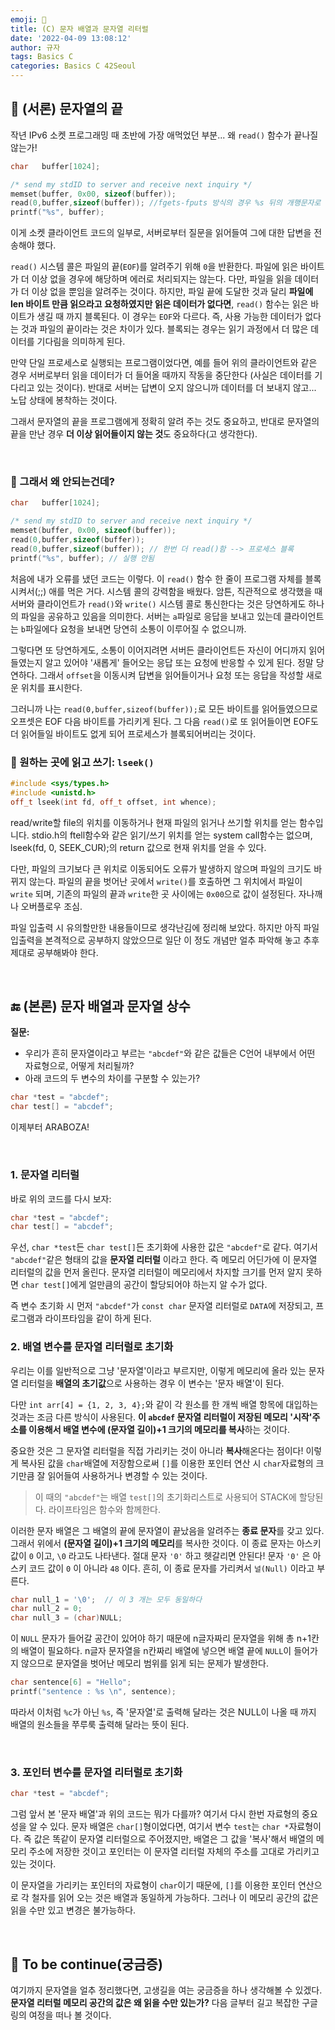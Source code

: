 ```yaml
---
emoji: 🌱
title: (C) 문자 배열과 문자열 리터럴
date: '2022-04-09 13:08:12'
author: 규자
tags: Basics C
categories: Basics C 42Seoul
---
```


## 🙌 (서론) 문자열의 끝
작년 IPv6 소켓 프로그래밍 때 초반에 가장 애먹었던 부분... 왜 `read()` 함수가 끝나질 않는가!

```cpp
char   buffer[1024];

/* send my stdID to server and receive next inquiry */
memset(buffer, 0x00, sizeof(buffer));
read(0,buffer,sizeof(buffer)); //fgets-fputs 방식의 경우 %s 뒤의 개행문자로 인해 입력이 종료됨 (서버가 반응할 수 없음)
printf("%s", buffer);
```
이게 소켓 클라이언트 코드의 일부로, 서버로부터 질문을 읽어들여 그에 대한 답변을 전송해야 했다.

`read()` 시스템 콜은 파일의 끝(`EOF`)를 알려주기 위해 `0`을 반환한다. 파일에 읽은 바이트가 더 이상 없을 경우에 해당하며 에러로 처리되지는 않는다. 다만, 파일을 읽을 데이터가 더 이상 없을 뿐임을 알려주는 것이다. 하지만, 파일 끝에 도달한 것과 달리 **파일에 len 바이트 만큼 읽으라고 요청하였지만 읽은 데이터가 없다면**, `read()` 함수는 읽은 바이트가 생길 때 까지 블록된다. 이 경우는 `EOF`와 다르다. 즉, 사용 가능한 데이터가 없다는 것과 파일의 끝이라는 것은 차이가 있다. 블록되는 경우는 읽기 과정에서 더 많은 데이터를 기다림을 의미하게 된다.

만약 단일 프로세스로 실행되는 프로그램이었다면, 예를 들어 위의 클라이언트와 같은 경우 서버로부터 읽을 데이터가 더 들어올 때까지 작동을 중단한다 (사실은 데이터를 기다리고 있는 것이다). 반대로 서버는 답변이 오지 않으니까 데이터를 더 보내지 않고... 노답 상태에 봉착하는 것이다. 

그래서 문자열의 끝을 프로그램에게 정확히 알려 주는 것도 중요하고, 반대로 문자열의 끝을 만난 경우 **더 이상 읽어들이지 않는 것**도 중요하다(고 생각한다).

<br/>

### 📌 그래서 왜 안되는건데?
```cpp
char   buffer[1024];

/* send my stdID to server and receive next inquiry */
memset(buffer, 0x00, sizeof(buffer));
read(0,buffer,sizeof(buffer)); 
read(0,buffer,sizeof(buffer)); // 한번 더 read()함 --> 프로세스 블록
printf("%s", buffer); // 실행 안됨
```

처음에 내가 오류를 냈던 코드는 이렇다. 이 `read()` 함수 한 줄이 프로그램 자체를 블록시켜서(;;) 애를 먹은 거다. 시스템 콜의 강력함을 배웠다. 암튼, 직관적으로 생각했을 때 서버와 클라이언트가 `read()`와 `write()` 시스템 콜로 통신한다는 것은 당연하게도 하나의 파일을 공유하고 있음을 의미한다. 서버는 `a`파일로 응답을 보내고 있는데 클라이언트는 `b`파일에다 요청을 보내면 당연히 소통이 이루어질 수 없으니까. 

그렇다면 또 당연하게도, 소통이 이어지려면 서버든 클라이언트든 자신이 어디까지 읽어들였는지 알고 있어야 '새롭게' 들어오는 응답 또는 요청에 반응할 수 있게 된다. 정말 당연하다. 그래서 `offset`을 이동시켜 답변을 읽어들이거나 요청 또는 응답을 작성할 새로운 위치를 표시한다. 

그러니까 나는 `read(0,buffer,sizeof(buffer));`로 모든 바이트를 읽어들였으므로 오프셋은 EOF 다음 바이트를 가리키게 된다. 그 다음 `read()`로 또 읽어들이면 EOF도 더 읽어들일 바이트도 없게 되어 프로세스가 블록되어버리는 것이다.

### 📌 원하는 곳에 읽고 쓰기: `lseek()`
```cpp
#include <sys/types.h>
#include <unistd.h>
off_t lseek(int fd, off_t offset, int whence);
```
read/write할 file의 위치를 이동하거나 현재 파일의 읽거나 쓰기할 위치를 얻는 함수입니다. stdio.h의 ftell함수와 같은 읽기/쓰기 위치를 얻는 system call함수는 없으며, lseek(fd, 0, SEEK_CUR);의 return 값으로 현재 위치를 얻을 수 있다.

다만, 파일의 크기보다 큰 위치로 이동되어도 오류가 발생하지 않으며 파일의 크기도 바뀌지 않는다. 파일의 끝을 벗어난 곳에서 `write()`를 호출하면 그 위치에서 파일이 `write` 되며, 기존의 파일의 끝과 `write`한 곳 사이에는 `0x00`으로 값이 설정된다. 자나깨나 오버플로우 조심.

파일 입출력 시 유의할만한 내용들이므로 생각난김에 정리해 보았다. 하지만 아직 파일 입출력을 본격적으로 공부하지 않았으므로 일단 이 정도 개념만 얼추 파악해 놓고 추후 제대로 공부해봐야 한다.

<br/>

## 🔚 (본론) 문자 배열과 문자열 상수
**질문:**
- 우리가 흔히 문자열이라고 부르는 `"abcdef"`와 같은 값들은 C언어 내부에서 어떤 자료형으로, 어떻게 처리될까?
- 아래 코드의 두 변수의 차이를 구분할 수 있는가?
```cpp
char *test = "abcdef";
char test[] = "abcdef";
```
이제부터 ARABOZA!

<br/>

### 1. 문자열 리터럴
바로 위의 코드를 다시 보자:
```cpp
char *test = "abcdef";
char test[] = "abcdef";
```

우선, `char *test`든 `char test[]`든 초기화에 사용한 값은 `"abcdef"`로 같다. 여기서 `"abcdef"`같은 형태의 값을 **문자열 리터럴** 이라고 한다. 즉 메모리 어딘가에 이 문자열 리터럴의 값을 먼저 올린다. 문자열 리터럴이 메모리에서 차지할 크기를 먼저 알지 못하면 `char test[]`에게 얼만큼의 공간이 할당되어야 하는지 알 수가 없다.

즉 변수 초기화 시 먼저 `"abcdef"`가 `const char` 문자열 리터럴로 `DATA`에 저장되고, 프로그램과 라이프타임을 같이 하게 된다.

### 2. 배열 변수를 문자열 리터럴로 초기화
우리는 이를 일반적으로 그냥 '문자열'이라고 부르지만, 이렇게 메모리에 올라 있는 문자열 리터럴을 **배열의 초기값**으로 사용하는 경우 이 변수는 '문자 배열'이 된다. 

다만 `int arr[4] = {1, 2, 3, 4};`와 같이 각 원소를 한 개씩 배열 항목에 대입하는 것과는 조금 다른 방식이 사용된다. **이 `abcdef` 문자열 리터럴이 저장된 메모리 '시작'주소를 이용해서 배열 변수에 (문자열 길이)+1 크기의 메모리를 복사**하는 것이다.

중요한 것은 그 문자열 리터럴을 직접 가리키는 것이 아니라 **복사**해온다는 점이다! 이렇게 복사된 값을 `char`배열에 저장함으로써 `[]`를 이용한 포인터 연산 시 `char`자료형의 크기만큼 잘 읽어들여 사용하거나 변경할 수 있는 것이다.

> 이 때의 `"abcdef"`는 배열 `test[]`의 초기화리스트로 사용되어 STACK에 할당된다. 라이프타임은 함수와 함께한다.

이러한 문자 배열은 그 배열의 끝에 문자열이 끝났음을 알려주는 **종료 문자**를 갖고 있다. 그래서 위에서 **(문자열 길이)+1 크기의 메모리**를 복사한 것이다. 이 종료 문자는 아스키 값이 `0` 이고, `\0` 라고도 나타낸다. 절대 문자 `'0'` 하고 헷갈리면 안된다! 문자 `'0'` 은 아스키 코드 값이 `0` 이 아니라 `48` 이다. 흔히, 이 종료 문자를 가리켜서 `널(Null)` 이라고 부른다.

```cpp
char null_1 = '\0';  // 이 3 개는 모두 동일하다
char null_2 = 0;
char null_3 = (char)NULL;
```
이 `NULL` 문자가 들어갈 공간이 있어야 하기 때문에 n글자짜리 문자열을 위해 총 n+1칸의 배열이 필요하다. n글자 문자열을 n칸짜리 배열에 넣으면 배열 끝에 `NULL`이 들어가지 않으므로 문자열을 벗어난 메모리 범위를 읽게 되는 문제가 발생한다.

```cpp
char sentence[6] = "Hello";
printf("sentence : %s \n", sentence);
```
따라서 이처럼 `%c`가 아닌 `%s`, 즉 '문자열'로 출력해 달라는 것은 NULL이 나올 때 까지 배열의 원소들을 쭈루룩 출력해 달라는 뜻이 된다.

<br/>

### 3. 포인터 변수를 문자열 리터럴로 초기화
```cpp
char *test = "abcdef";
```
그럼 앞서 본 '문자 배열'과 위의 코드는 뭐가 다를까? 여기서 다시 한번 자료형의 중요성을 알 수 있다. 문자 배열은 `char[]`형이었다면, 여기서 변수 `test`는 `char *`자료형이다. 즉 값은 똑같이 문자열 리터럴으로 주어졌지만, 배열은 그 값을 '복사'해서 배열의 메모리 주소에 저장한 것이고 포인터는 이 문자열 리터럴 자체의 주소를 고대로 가리키고 있는 것이다. 

이 문자열을 가리키는 포인터의 자료형이 `char`이기 때문에,  `[]`를 이용한 포인터 연산으로 각 철자를 읽어 오는 것은 배열과 동일하게 가능하다. 그러나 이 메모리 공간의 값은 읽을 수만 있고 변경은 불가능하다.

<br/>

## 🤔 To be continue(궁금증)

여기까지 문자열을 얼추 정리했다면, 고생길을 여는 궁금증을 하나 생각해볼 수 있겠다. **문자열 리터럴 메모리 공간의 값은 왜 읽을 수만 있는가?** 다음 글부터 길고 복잡한 구글링의 여정을 떠나 볼 것이다. 

```toc
```
